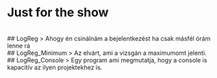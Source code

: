 # Just for the show
<br>
## LogReg > Ahogy én csinálnám a bejelentkezést ha csak másfél órám lenne rá<br>
## LogReg_Minimum > Az elvárt, ami a vizsgán a maximumomt jelenti.<br>
## LogReg_Console > Egy program ami megmutatja, hogy a console is kapacitív az ilyen projektekhez is.<br>

